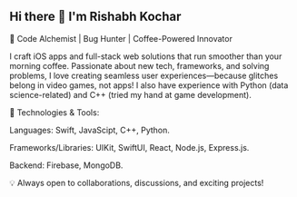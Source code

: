 ## Hi there 👋 I'm Rishabh Kochar

🚀 Code Alchemist | Bug Hunter | Coffee-Powered Innovator

I craft iOS apps and full-stack web solutions that run smoother than your morning coffee. Passionate about new tech, frameworks, and solving problems, I love creating seamless user experiences—because glitches belong in video games, not apps!
I also have experience with Python (data science-related) and C++ (tried my hand at game development).

🔧 Technologies & Tools:

Languages: Swift, JavaScipt, C++, Python.

Frameworks/Libraries: UIKit, SwiftUI, React, Node.js, Express.js.

Backend: Firebase, MongoDB.



💡 Always open to collaborations, discussions, and exciting projects!

<!--
**RISHABHKOCHAR27/RISHABHKOCHAR27** is a ✨ _special_ ✨ repository because its `README.md` (this file) appears on your GitHub profile.

Here are some ideas to get you started:

- 🔭 I’m currently working on ...
- 🌱 I’m currently learning ...
- 👯 I’m looking to collaborate on ...
- 🤔 I’m looking for help with ...
- 💬 Ask me about ...
- 📫 How to reach me: ...
- 😄 Pronouns: ...
- ⚡ Fun fact: ...
-->
